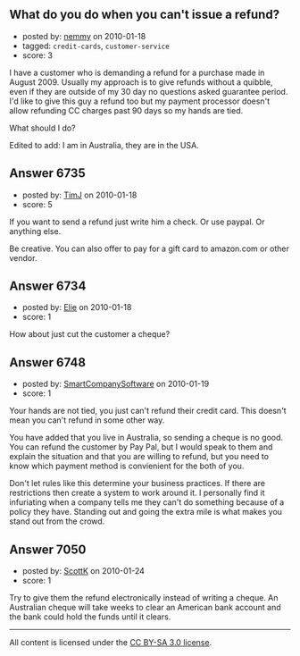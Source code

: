 ## What do you do when you can't issue a refund?

- posted by: [nemmy](https://stackexchange.com/users/-1/18084-nemmy) on 2010-01-18
- tagged: `credit-cards`, `customer-service`
- score: 3

I have a customer who is demanding a refund for a purchase made in August 2009.  Usually my approach is to give refunds without a quibble, even if they are outside of my 30 day no questions asked guarantee period.  I'd like to give this guy a refund too but my payment processor doesn't allow refunding CC charges past 90 days so my hands are tied.  

What should I do?

Edited to add:  I am in Australia, they are in the USA.


## Answer 6735

- posted by: [TimJ](https://stackexchange.com/users/-1/1172-timj) on 2010-01-18
- score: 5

If you want to send a refund just write him a check.  Or use paypal.  Or anything else.  

Be creative.  You can also offer to pay for a gift card to amazon.com or other vendor.


## Answer 6734

- posted by: [Elie](https://stackexchange.com/users/-1/1752-elie) on 2010-01-18
- score: 1

How about just cut the customer a cheque?


## Answer 6748

- posted by: [SmartCompanySoftware](https://stackexchange.com/users/-1/1629-smartcompanysoftware) on 2010-01-19
- score: 1

Your hands are not tied, you just can't refund their credit card. This doesn't mean you can't refund in some other way.

You have added that you live in Australia, so sending a cheque is no good. You can refund the customer by Pay Pal, but I would speak to them and explain the situation and that you are willing to refund, but you need to know which payment method is convienient for the both of you.

Don't let rules like this determine your business practices. If there are restrictions then create a system to work around it. I personally find it infuriating when a company tells me they can't do something because of a policy they have. Standing out and going the extra mile is what makes you stand out from the crowd.


## Answer 7050

- posted by: [ScottK](https://stackexchange.com/users/-1/2245-scottk) on 2010-01-24
- score: 1

Try to give them the refund electronically instead of writing a cheque. An Australian cheque will take weeks to clear an American bank account and the bank could hold the funds until it clears. 



---

All content is licensed under the [CC BY-SA 3.0 license](https://creativecommons.org/licenses/by-sa/3.0/).
